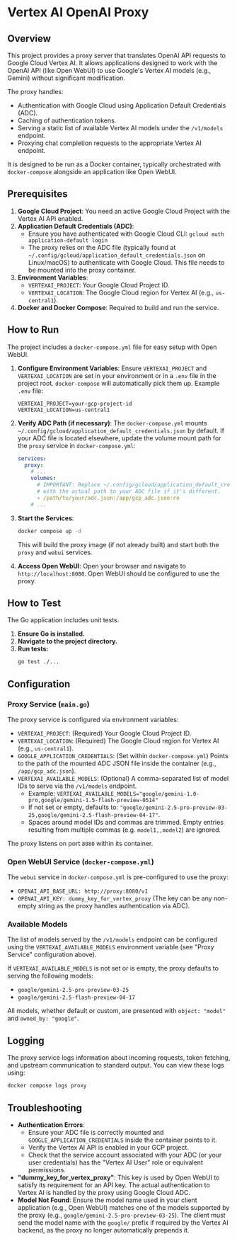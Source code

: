# Vertex AI OpenAI Proxy

## Overview

This project provides a proxy server that translates OpenAI API requests to Google Cloud Vertex AI. It allows applications designed to work with the OpenAI API (like Open WebUI) to use Google's Vertex AI models (e.g., Gemini) without significant modification.

The proxy handles:
- Authentication with Google Cloud using Application Default Credentials (ADC).
- Caching of authentication tokens.
- Serving a static list of available Vertex AI models under the `/v1/models` endpoint.
- Proxying chat completion requests to the appropriate Vertex AI endpoint.

It is designed to be run as a Docker container, typically orchestrated with `docker-compose` alongside an application like Open WebUI.

## Prerequisites

1.  **Google Cloud Project**: You need an active Google Cloud Project with the Vertex AI API enabled.
2.  **Application Default Credentials (ADC)**:
    *   Ensure you have authenticated with Google Cloud CLI: `gcloud auth application-default login`
    *   The proxy relies on the ADC file (typically found at `~/.config/gcloud/application_default_credentials.json` on Linux/macOS) to authenticate with Google Cloud. This file needs to be mounted into the proxy container.
3.  **Environment Variables**:
    *   `VERTEXAI_PROJECT`: Your Google Cloud Project ID.
    *   `VERTEXAI_LOCATION`: The Google Cloud region for Vertex AI (e.g., `us-central1`).
4.  **Docker and Docker Compose**: Required to build and run the service.

## How to Run

The project includes a `docker-compose.yml` file for easy setup with Open WebUI.

1.  **Configure Environment Variables**:
    Ensure `VERTEXAI_PROJECT` and `VERTEXAI_LOCATION` are set in your environment or in a `.env` file in the project root. `docker-compose` will automatically pick them up.
    Example `.env` file:
    ```
    VERTEXAI_PROJECT=your-gcp-project-id
    VERTEXAI_LOCATION=us-central1
    ```

2.  **Verify ADC Path (if necessary)**:
    The `docker-compose.yml` mounts `~/.config/gcloud/application_default_credentials.json` by default. If your ADC file is located elsewhere, update the volume mount path for the `proxy` service in `docker-compose.yml`:
    ```yaml
    services:
      proxy:
        # ...
        volumes:
          # IMPORTANT: Replace ~/.config/gcloud/application_default_credentials.json
          # with the actual path to your ADC file if it's different.
          - /path/to/your/adc.json:/app/gcp_adc.json:ro
        # ...
    ```

3.  **Start the Services**:
    ```bash
    docker compose up -d
    ```
    This will build the proxy image (if not already built) and start both the `proxy` and `webui` services.

4.  **Access Open WebUI**:
    Open your browser and navigate to `http://localhost:8080`. Open WebUI should be configured to use the proxy.

## How to Test

The Go application includes unit tests.

1.  **Ensure Go is installed.**
2.  **Navigate to the project directory.**
3.  **Run tests:**
    ```bash
    go test ./...
    ```

## Configuration

### Proxy Service (`main.go`)

The proxy service is configured via environment variables:

*   `VERTEXAI_PROJECT`: (Required) Your Google Cloud Project ID.
*   `VERTEXAI_LOCATION`: (Required) The Google Cloud region for Vertex AI (e.g., `us-central1`).
*   `GOOGLE_APPLICATION_CREDENTIALS`: (Set within `docker-compose.yml`) Points to the path of the mounted ADC JSON file inside the container (e.g., `/app/gcp_adc.json`).
*   `VERTEXAI_AVAILABLE_MODELS`: (Optional) A comma-separated list of model IDs to serve via the `/v1/models` endpoint.
    *   Example: `VERTEXAI_AVAILABLE_MODELS="google/gemini-1.0-pro,google/gemini-1.5-flash-preview-0514"`
    *   If not set or empty, defaults to: `"google/gemini-2.5-pro-preview-03-25,google/gemini-2.5-flash-preview-04-17"`.
    *   Spaces around model IDs and commas are trimmed. Empty entries resulting from multiple commas (e.g. `model1,,model2`) are ignored.

The proxy listens on port `8080` within its container.

### Open WebUI Service (`docker-compose.yml`)

The `webui` service in `docker-compose.yml` is pre-configured to use the proxy:

*   `OPENAI_API_BASE_URL: http://proxy:8080/v1`
*   `OPENAI_API_KEY: dummy_key_for_vertex_proxy` (The key can be any non-empty string as the proxy handles authentication via ADC).

### Available Models

The list of models served by the `/v1/models` endpoint can be configured using the `VERTEXAI_AVAILABLE_MODELS` environment variable (see "Proxy Service" configuration above).

If `VERTEXAI_AVAILABLE_MODELS` is not set or is empty, the proxy defaults to serving the following models:
*   `google/gemini-2.5-pro-preview-03-25`
*   `google/gemini-2.5-flash-preview-04-17`

All models, whether default or custom, are presented with `object: "model"` and `owned_by: "google"`.

## Logging

The proxy service logs information about incoming requests, token fetching, and upstream communication to standard output. You can view these logs using:
```bash
docker compose logs proxy
```

## Troubleshooting

*   **Authentication Errors**:
    *   Ensure your ADC file is correctly mounted and `GOOGLE_APPLICATION_CREDENTIALS` inside the container points to it.
    *   Verify the Vertex AI API is enabled in your GCP project.
    *   Check that the service account associated with your ADC (or your user credentials) has the "Vertex AI User" role or equivalent permissions.
*   **"dummy_key_for_vertex_proxy"**: This key is used by Open WebUI to satisfy its requirement for an API key. The actual authentication to Vertex AI is handled by the proxy using Google Cloud ADC.
*   **Model Not Found**: Ensure the model name used in your client application (e.g., Open WebUI) matches one of the models supported by the proxy (e.g., `google/gemini-2.5-pro-preview-03-25`). The client must send the model name with the `google/` prefix if required by the Vertex AI backend, as the proxy no longer automatically prepends it.
